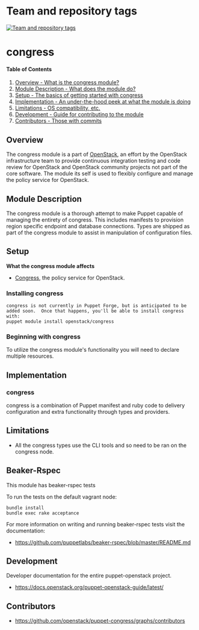 Team and repository tags
========================

[![Team and repository tags](http://governance.openstack.org/badges/puppet-congress.svg)](http://governance.openstack.org/reference/tags/index.html)

<!-- Change things from this point on -->

congress
=======

#### Table of Contents

1. [Overview - What is the congress module?](#overview)
2. [Module Description - What does the module do?](#module-description)
3. [Setup - The basics of getting started with congress](#setup)
4. [Implementation - An under-the-hood peek at what the module is doing](#implementation)
5. [Limitations - OS compatibility, etc.](#limitations)
6. [Development - Guide for contributing to the module](#development)
7. [Contributors - Those with commits](#contributors)

Overview
--------

The congress module is a part of [OpenStack](https://www.openstack.org), an effort by the OpenStack infrastructure team to provide continuous integration testing and code review for OpenStack and OpenStack community projects not part of the core software.  The module its self is used to flexibly configure and manage the policy service for OpenStack.

Module Description
------------------

The congress module is a thorough attempt to make Puppet capable of managing the entirety of congress.  This includes manifests to provision region specific endpoint and database connections.  Types are shipped as part of the congress module to assist in manipulation of configuration files.

Setup
-----

**What the congress module affects**

* [Congress](https://wiki.openstack.org/wiki/Congress), the policy service for OpenStack.

### Installing congress

    congress is not currently in Puppet Forge, but is anticipated to be added soon.  Once that happens, you'll be able to install congress with:
    puppet module install openstack/congress

### Beginning with congress

To utilize the congress module's functionality you will need to declare multiple resources.

Implementation
--------------

### congress

congress is a combination of Puppet manifest and ruby code to delivery configuration and extra functionality through types and providers.

Limitations
------------

* All the congress types use the CLI tools and so need to be ran on the congress node.

Beaker-Rspec
------------

This module has beaker-rspec tests

To run the tests on the default vagrant node:

```shell
bundle install
bundle exec rake acceptance
```

For more information on writing and running beaker-rspec tests visit the documentation:

* https://github.com/puppetlabs/beaker-rspec/blob/master/README.md

Development
-----------

Developer documentation for the entire puppet-openstack project.

* https://docs.openstack.org/puppet-openstack-guide/latest/

Contributors
------------

* https://github.com/openstack/puppet-congress/graphs/contributors
